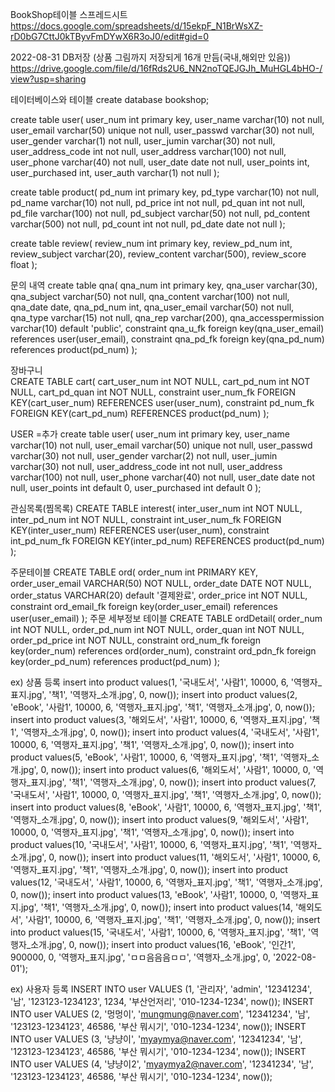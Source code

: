 BookShop테이블 스프레드시트
https://docs.google.com/spreadsheets/d/15ekpF_N1BrWsXZ-rD0bG7CttJ0kTByvFmDYwX6R3oJ0/edit#gid=0


2022-08-31 DB저장 (상품 그림까지 저장되게 16개 만듬(국내,해외만 있음))
https://drive.google.com/file/d/16fRds2U6_NN2noTQEJGJh_MuHGL4bHO-/view?usp=sharing


테이터베이스와 테이블
create database bookshop;

create table user(
user_num int primary key,
user_name varchar(10) not null,
user_email varchar(50) unique not null,
user_passwd varchar(30) not null,
user_gender varchar(1) not null,
user_jumin varchar(30) not null,
user_address_code int not null,
user_address varchar(100) not null,
user_phone varchar(40) not null,
user_date date not null,
user_points int,
user_purchased int,
user_auth varchar(1) not null
);


create table product(
pd_num int primary key,
pd_type varchar(10) not null,
pd_name varchar(10) not null,
pd_price int not null,
pd_quan int not null,
pd_file varchar(100) not null,
pd_subject varchar(50) not null,
pd_content varchar(500) not null,
pd_count int not null,
pd_date date not null
);


create table review(
review_num int primary key,
review_pd_num int,
review_subject varchar(20),
review_content varchar(500),
review_score float
);



문의 내역
create table qna(
qna_num int primary key,
qna_user varchar(30),
qna_subject varchar(50) not null,
qna_content varchar(100) not null,
qna_date date,
qna_pd_num int,
qna_user_email varchar(50) not null,
qna_type varchar(15) not null,
qna_rep varchar(200),
qna_accesspermission varchar(10) default 'public',
constraint qna_u_fk foreign key(qna_user_email)
references user(user_email),
constraint qna_pd_fk foreign key(qna_pd_num)
references product(pd_num)
);


장바구니  
CREATE TABLE cart(
cart_user_num int NOT NULL,
cart_pd_num int NOT NULL,
cart_pd_quan int NOT NULL,
constraint user_num_fk FOREIGN KEY(cart_user_num) REFERENCES user(user_num),
constraint pd_num_fk FOREIGN KEY(cart_pd_num) REFERENCES product(pd_num)
);


USER =추가
create table user(
user_num int primary key,
user_name varchar(10) not null,
user_email varchar(50) unique not null,
user_passwd varchar(30) not null,
user_gender varchar(2) not null,
user_jumin varchar(30) not null,
user_address_code int not null,
user_address varchar(100) not null,
user_phone varchar(40) not null,
user_date date not null,
user_points int default 0,
user_purchased int default 0
);


관심목록(찜목록)
CREATE TABLE interest(
inter_user_num int NOT NULL,
inter_pd_num int NOT NULL,
constraint int_user_num_fk FOREIGN KEY(inter_user_num) REFERENCES user(user_num),
constraint int_pd_num_fk FOREIGN KEY(inter_pd_num) REFERENCES product(pd_num)
);


주문테이블
CREATE TABLE ord(
order_num int PRIMARY KEY,
order_user_email VARCHAR(50) NOT NULL,
order_date DATE NOT NULL,
order_status VARCHAR(20) default '결제완료',
order_price int NOT NULL,
constraint ord_email_fk foreign key(order_user_email) references user(user_email)
);
주문 세부정보 테이블
CREATE TABLE ordDetail(
order_num int NOT NULL,
order_pd_num int NOT NULL,
order_quan int NOT NULL,
order_pd_price int NOT NULL,
constraint ord_num_fk foreign key(order_num) references ord(order_num),
constraint ord_pdn_fk foreign key(order_pd_num) references product(pd_num)
);



ex) 상품 등록
insert into product values(1, '국내도서', '사람1', 10000, 6, '역행자_표지.jpg', '책1', '역행자_소개.jpg', 0, now());
insert into product values(2, 'eBook', '사람1', 10000, 6, '역행자_표지.jpg', '책1', '역행자_소개.jpg', 0, now());
insert into product values(3, '해외도서', '사람1', 10000, 6, '역행자_표지.jpg', '책1', '역행자_소개.jpg', 0, now());
insert into product values(4, '국내도서', '사람1', 10000, 6, '역행자_표지.jpg', '책1', '역행자_소개.jpg', 0, now());
insert into product values(5, 'eBook', '사람1', 10000, 6, '역행자_표지.jpg', '책1', '역행자_소개.jpg', 0, now());
insert into product values(6, '해외도서', '사람1', 10000, 0, '역행자_표지.jpg', '책1', '역행자_소개.jpg', 0, now());
insert into product values(7, '국내도서', '사람1', 10000, 0, '역행자_표지.jpg', '책1', '역행자_소개.jpg', 0, now());
insert into product values(8, 'eBook', '사람1', 10000, 6, '역행자_표지.jpg', '책1', '역행자_소개.jpg', 0, now());
insert into product values(9, '해외도서', '사람1', 10000, 0, '역행자_표지.jpg', '책1', '역행자_소개.jpg', 0, now());
insert into product values(10, '국내도서', '사람1', 10000, 6, '역행자_표지.jpg', '책1', '역행자_소개.jpg', 0, now());
insert into product values(11, '해외도서', '사람1', 10000, 6, '역행자_표지.jpg', '책1', '역행자_소개.jpg', 0, now());
insert into product values(12, '국내도서', '사람1', 10000, 6, '역행자_표지.jpg', '책1', '역행자_소개.jpg', 0, now());
insert into product values(13, 'eBook', '사람1', 10000, 0, '역행자_표지.jpg', '책1', '역행자_소개.jpg', 0, now());
insert into product values(14, '해외도서', '사람1', 10000, 6, '역행자_표지.jpg', '책1', '역행자_소개.jpg', 0, now());
insert into product values(15, '국내도서', '사람1', 10000, 6, '역행자_표지.jpg', '책1', '역행자_소개.jpg', 0, now());
insert into product values(16, 'eBook', '인간1', 900000, 0, '역행자_표지.jpg', 'ㅁㅁ음음음ㅁㅁ', '역행자_소개.jpg', 0, '2022-08-01');

ex) 사용자 등록
INSERT INTO user VALUES (1, '관리자', 'admin', '12341234', '남', '123123-1234123', 1234, '부산언저리', '010-1234-1234', now());
INSERT INTO user VALUES (2, '멍멍이', 'mungmung@naver.com', '12341234', '남', '123123-1234123', 46586, '부산 뭐시기', '010-1234-1234', now());
INSERT INTO user VALUES (3, '냥냥이', 'myaymya@naver.com', '12341234', '남', '123123-1234123', 46586, '부산 뭐시기', '010-1234-1234', now());
INSERT INTO user VALUES (4, '냥냥이2', 'myaymya2@naver.com', '12341234', '남', '123123-1234123', 46586, '부산 뭐시기', '010-1234-1234',  now());


